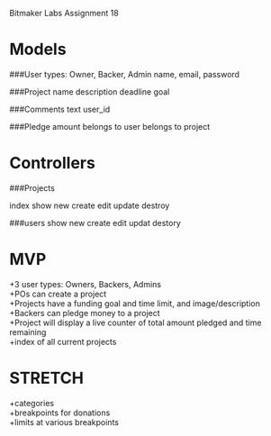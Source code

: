 Bitmaker Labs Assignment 18


Models
======

###User
types: Owner, Backer, Admin
name, email, password 

###Project
name
description
deadline
goal

###Comments
text
user_id

###Pledge
amount
belongs to user
belongs to project

Controllers
===========

###Projects

index show new create edit update destroy

###users
show new create edit updat destory


MVP
===

+3 user types: Owners, Backers, Admins  
+POs can create a project   
+Projects have a funding goal and time limit, and image/description  
+Backers can pledge money to a project  
+Project will display a live counter of total amount pledged and time remaining  
+index of all current projects  

STRETCH
=======

+categories  
+breakpoints for donations  
+limits at various breakpoints  
